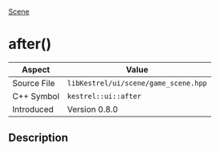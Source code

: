 [Scene](index)
# after()
| Aspect | Value |
| --- | --- |
| Source File | `libKestrel/ui/scene/game_scene.hpp` |
| C++ Symbol | `kestrel::ui::after` |
| Introduced | Version 0.8.0 |
## Description

